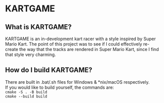 # KARTGAME

## What is KARTGAME?
KARTGAME is an in-development kart racer with a style inspired by Super Mario Kart. The point of this project was to see if I could effectively re-create the way that the tracks are rendered in Super Mario Kart, since I find that style very charming.

## How do I build KARTGAME?
There are built in .bat/.sh files for Windows & *nix/macOS respectively.<br>
If you would like to build yourself, the commands are:<br>
`cmake -S . -B build`<br>
`cmake --build build`<br>

